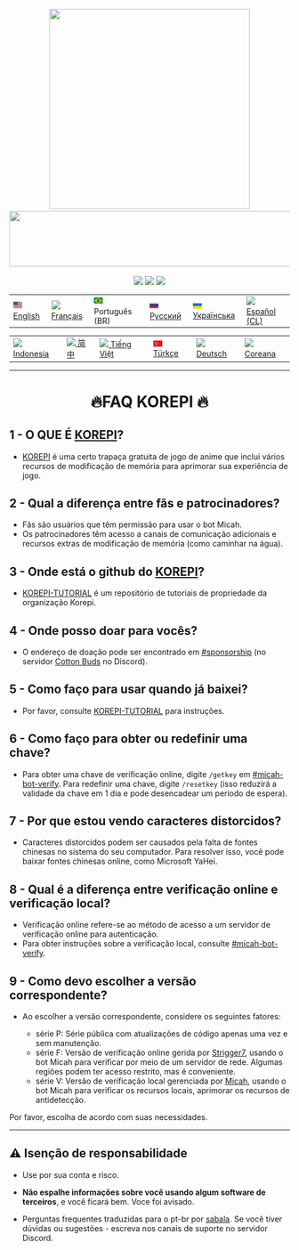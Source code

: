 <p align="center">
  <a href="#"><img width="360" height="360" src="https://media.discordapp.net/attachments/1033549666769449002/1107009612210765955/matches.png"></a>
  <a href="#"><img width="650" height="100" src="https://share.creavite.co/FBkHy3zbN4CgWCr0.gif"></a>
</p>

<p align="center">
	<a href="https://github.com/Korepi/keyauth-cpp-library/releases"><img src="https://img.shields.io/github/downloads/Korepi/keyauth-cpp-library/total.svg?style=for-the-badge&color=darkcyan"></a>
	<a href="https://github.com/Korepi/Korepi/graphs/contributors"><img src="https://img.shields.io/github/contributors/Korepi/Korepi?style=for-the-badge&color=darkcyan"></a>
	<a href="https://discord.gg/cottonbuds"><img src="https://img.shields.io/discord/440536354544156683?label=Discord&logo=discord&style=for-the-badge&color=darkviolet"></a>
</p>

<div align="center">
<table>
  <tr>
    <td valign="center"><a href="README.md"><img src="https://github.com/twitter/twemoji/blob/master/assets/svg/1f1fa-1f1f8.svg" width="16"/> English</td>
    <td valign="center"><a href="README_fr-fr.md"><img src="https://em-content.zobj.net/thumbs/160/twitter/154/flag-for-france_1f1eb-1f1f7.png" width="16"/> Français</td>
    <td valign="center"><img src="https://github.com/twitter/twemoji/blob/master/assets/svg/1f1e7-1f1f7.svg" width="16"/> Português (BR)</td>
    <td valign="center"><a href="README_ru-ru.md"><img src="https://github.com/twitter/twemoji/blob/master/assets/svg/1f1f7-1f1fa.svg" width="16"/> Русский</a></td>
    <td valign="center"><a href="README_ua-ua.md"><img src="https://github.com/Andrew1397/Ukraine/blob/main/Flag_of_Ukraine.png" width="16"/> Українська</a></td>
    <td valign="center"><a href="README_es-cl.md"><img src="https://twemoji.maxcdn.com/v/13.0.0/svg/1f1e8-1f1f1.svg" width="16"/> Español (CL)</td>
      
  </tr>
</table>
</div>
<div align="center">
<table>
  <tr>
    <td valign="center"><a href="README_id-id.md"><img src="https://em-content.zobj.net/thumbs/120/twitter/351/flag-indonesia_1f1ee-1f1e9.png" width="16"/> Indonesia</td>
    <td valign="center"><a href="README_zh-cn.md"><img src="https://em-content.zobj.net/thumbs/120/twitter/351/flag-china_1f1e8-1f1f3.png" width="16"/> 简中</a></td> 
    <td valign="center"><a href="README_vi-vn.md"><img src="https://em-content.zobj.net/thumbs/120/twitter/351/flag-vietnam_1f1fb-1f1f3.png" width="16"/> Tiếng Việt </a></td>
    <td valign="center"><a href="README_tr-tr.md"><img src="https://raw.githubusercontent.com/hampusborgos/country-flags/ba2cf4101bf029d2ada26da2f95121de74581a4d/svg/tr.svg" width="16"/> Türkçe </a></td>
    <td valign="center"><a href="README_de-de.md"><img src="https://cdn.jsdelivr.net/gh/twitter/twemoji/assets/svg/1f1e9-1f1ea.svg" width="16"/> Deutsch</td>
    <td valign="center"><a href="README_ko-kr.md"><img src="https://upload.wikimedia.org/wikipedia/commons/thumb/0/09/Flag_of_South_Korea.svg/800px-Flag_of_South_Korea.svg.png?20230620164129" width="16"/> Coreana</td>
  </tr>
</table>
</div>
	    
---
<div align="center">
  
# 🔥FAQ KOREPI 🔥

</div>

## 1 - O QUE É [KOREPI](https://github.com/Korepi/Korepi)?

- [KOREPI](https://github.com/Korepi/Korepi) é uma certo trapaça gratuita de jogo de anime que inclui vários recursos de modificação de memória para aprimorar sua experiência de jogo.

## 2 - Qual a diferença entre fãs e patrocinadores?

- Fãs são usuários que têm permissão para usar o bot Micah.
- Os patrocinadores têm acesso a canais de comunicação adicionais e recursos extras de modificação de memória (como caminhar na água).

## 3 - Onde está o github do [KOREPI](https://github.com/Korepi/Korepi)?

- [KOREPI-TUTORIAL](https://github.com/Korepi/Korepi-Tutorial) é um repositório de tutoriais de propriedade da organização Korepi.

## 4 - Onde posso doar para vocês?

- O endereço de doação pode ser encontrado em ⁠[#sponsorship](https://discord.com/channels/1069057220802781265/1097565269985071205) (no servidor [Cotton Buds](https://discord.gg/cottonbuds) no Discord).

## 5 - Como faço para usar quando já baixei?

- Por favor, consulte [KOREPI-TUTORIAL](https://github.com/Korepi/Korepi-Tutorial) para instruções.

## 6 - Como faço para obter ou redefinir uma chave?

- Para obter uma chave de verificação online, digite `/getkey` em ⁠[#micah-bot-verify](https://discord.com/channels/1069057220802781265/1109781322005741658). Para redefinir uma chave, digite `/resetkey` (isso reduzirá a validade da chave em 1 dia e pode desencadear um período de espera).

## 7 - Por que estou vendo caracteres distorcidos?

- Caracteres distorcidos podem ser causados pela falta de fontes chinesas no sistema do seu computador. Para resolver isso, você pode baixar fontes chinesas online, como Microsoft YaHei.

## 8 - Qual é a diferença entre verificação online e verificação local?

- Verificação online refere-se ao método de acesso a um servidor de verificação online para autenticação.
- Para obter instruções sobre a verificação local, consulte [#micah-bot-verify](https://discord.com/channels/1069057220802781265/1109781322005741658).

## 9 - Como devo escolher a versão correspondente?

- Ao escolher a versão correspondente, considere os seguintes fatores:

   + série P: Série pública com atualizações de código apenas uma vez e sem manutenção.
   + série F: Versão de verificação online gerida por [Strigger7](https://github.com/Strigger7), usando o bot Micah para verificar por meio de um servidor de rede. Algumas regiões podem ter acesso restrito, mas é conveniente.
   + série V: Versão de verificação local gerenciada por [Micah](https://github.com/Micah123321), usando o bot Micah para verificar os recursos locais, aprimorar os recursos de antidetecção.

Por favor, escolha de acordo com suas necessidades.

---

## ⚠ Isenção de responsabilidade

- Use por sua conta e risco.
- **Não espalhe informações sobre você usando algum software de terceiros**, e você ficará bem. Voce foi avisado.

- Perguntas frequentes traduzidas para o pt-br por [sabala](https://bio.site/sabala). Se você tiver dúvidas ou sugestões - escreva nos canais de suporte no servidor Discord.
